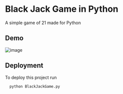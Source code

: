 # Black Jack Game in Python

A simple game of 21 made for Python

## Demo

![image](https://user-images.githubusercontent.com/48007679/136310729-e354ab8f-c5d5-4eee-bd9c-14857be688d3.png)


  
## Deployment

To deploy this project run

```bash
  python BlackJackGame.py
```

  
